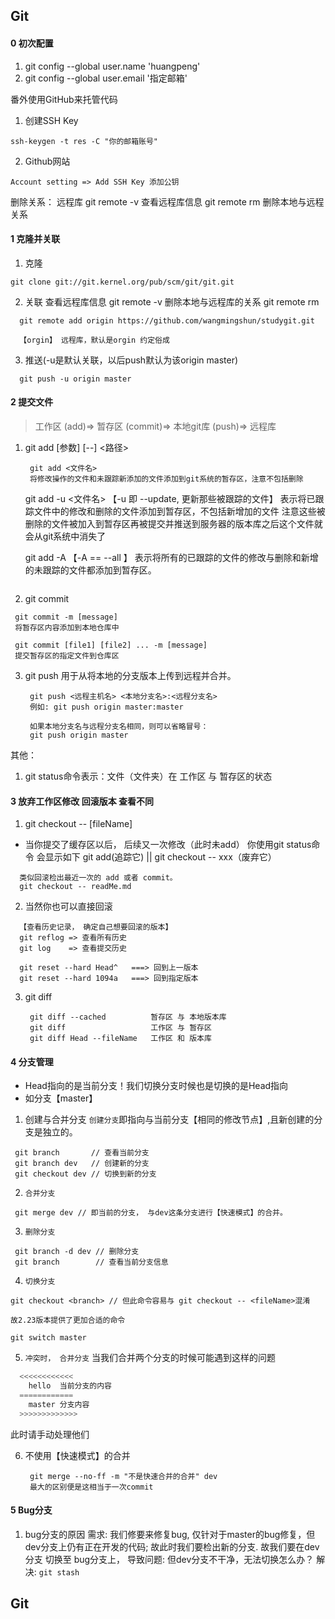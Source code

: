 ## Git

#### 0 初次配置
1. git config --global user.name 'huangpeng'
2. git config --global user.email '指定邮箱'

番外使用GitHub来托管代码
  1. 创建SSH Key

    ssh-keygen -t res -C "你的邮箱账号"
  2. Github网站

    Account setting => Add SSH Key 添加公钥

删除关系： 远程库
  git remote -v 查看远程库信息
  git remote rm <name> 删除本地与远程关系

#### 1 克隆并关联

1. 克隆
  ```Shell
  git clone git://git.kernel.org/pub/scm/git/git.git
  ```

2. 关联
    查看远程库信息 git remote -v
    删除本地与远程库的关系 git remote rm <name>
  ```Shell
    git remote add origin https://github.com/wangmingshun/studygit.git

    【orgin】 远程库，默认是orgin 约定俗成
  ```

3. 推送(-u是默认关联，以后push默认为该origin master)
  ```Shell
    git push -u origin master
  ```


#### 2 提交文件
>工作区 (add)=> 暂存区 (commit)=> 本地git库 (push)=> 远程库  
1. git add [参数]  [--] <路径>
   ```Shell
    git add <文件名> 
    将修改操作的文件和未跟踪新添加的文件添加到git系统的暂存区，注意不包括删除
   ```

    git add -u <文件名> 
    【-u 即 --update, 更新那些被跟踪的文件】
    表示将已跟踪文件中的修改和删除的文件添加到暂存区，不包括新增加的文件
    注意这些被删除的文件被加入到暂存区再被提交并推送到服务器的版本库之后这个文件就会从git系统中消失了


    git add -A 
    【-A == --all 】
    表示将所有的已跟踪的文件的修改与删除和新增的未跟踪的文件都添加到暂存区。
   ``` 
2.  git commit
   ```Shell
    git commit -m [message]
    将暂存区内容添加到本地仓库中

    git commit [file1] [file2] ... -m [message]
    提交暂存区的指定文件到仓库区
   ```
3. git push 
用于从将本地的分支版本上传到远程并合并。
   ```Shell
    git push <远程主机名> <本地分支名>:<远程分支名>
    例如: git push origin master:master

    如果本地分支名与远程分支名相同，则可以省略冒号：
    git push origin master
   ```
其他：
  1. git status命令表示：文件（文件夹）在 工作区 与 暂存区的状态


#### 3 放弃工作区修改 回滚版本 查看不同
1.  git checkout -- [fileName]
  + 当你提交了缓存区以后， 后续又一次修改（此时未add）
    你使用git status命令 会显示如下
    git add(追踪它) || git checkout -- xxx（废弃它）

```shell
  类似回滚检出最近一次的 add 或者 commit。
  git checkout -- readMe.md
```

2. 当然你也可以直接回滚
  ```shell
    【查看历史记录， 确定自己想要回滚的版本】
    git reflog => 查看所有历史
    git log    => 查看提交历史
  
    git reset --hard Head^   ===> 回到上一版本
    git reset --hard 1094a   ===> 回到指定版本
  ```
3. git diff
   ```shell
    git diff --cached          暂存区 与 本地版本库
    git diff                   工作区 与 暂存区
    git diff Head --fileName   工作区 和 版本库     
   ```
#### 4 分支管理
+ Head指向的是当前分支！我们切换分支时候也是切换的是Head指向
+ 如分支【master】

1. 创建与合并分支
 `创建分支`即指向与当前分支【相同的修改节点】,且新创建的分支是独立的。
 ```shell
  git branch       // 查看当前分支
  git branch dev   // 创建新的分支
  git checkout dev // 切换到新的分支
 ```

2. `合并分支`
 ```shell
  git merge dev // 即当前的分支， 与dev这条分支进行【快速模式】的合并。
 ```

3. `删除分支`
 ```shell
  git branch -d dev // 删除分支
  git branch        // 查看当前分支信息
 ```

4. `切换分支`
 ```shell
 git checkout <branch> // 但此命令容易与 git checkout -- <fileName>混淆

 故2.23版本提供了更加合适的命令

 git switch master
 ```
5. `冲突时， 合并分支`
   当我们合并两个分支的时候可能遇到这样的问题
  ```js
    <<<<<<<<<<<< 
      hello  当前分支的内容
    ============
      master 分支内容
    >>>>>>>>>>>>>
  ```
  此时请手动处理他们

6. 不使用【快速模式】的合并
   ```shell
    git merge --no-ff -m "不是快速合并的合并" dev
    最大的区别便是这相当于一次commit
   ```

#### 5 Bug分支 

1. bug分支的原因
    需求:       我们修要来修复bug, 仅针对于master的bug修复，但dev分支上仍有正在开发的代码;
             故此时我们要检出新的分支. 故我们要在dev分支 切换至 bug分支上， 
    导致问题:   但dev分支不干净，无法切换怎么办？
    解决: `git stash`

## Git